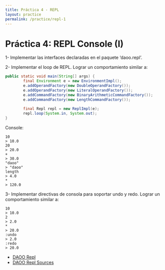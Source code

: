 ```yaml
---
title: Práctica 4 - REPL
layout: practice
permalink: /practice/repl-1
---
```


# Práctica 4: REPL Console (I)

1- Implementar las interfaces declaradas en el paquete ‘daoo.repl’.

2- Implementar el loop de REPL. Lograr un comportamiento similar a:

```java
public static void main(String[] args) {
        final Environment e = new EnvironmentImpl();
        e.addOperandFactory(new DoubleOperandFactory());
        e.addOperandFactory(new LiteralOperandFactory());
        e.addCommandFactory(new BinaryArithmeticCommandFactory());
        e.addCommandFactory(new LengthCommandFactory());
        
        final Repl repl = new ReplImpl(e);
        repl.loop(System.in, System.out);
}
```

Console:

```
10
> 10.0
20
> 20.0
+
> 30.0
"daoo"
> "daoo"
length
> 4.0
*
> 120.0
```

3- Implementar directivas de consola para soportar undo y redo. Lograr un comportamiento similar a:

```
10
> 10.0
2
> 2.0
*
> 20.0
:undo
> 2.0
:redo
> 20.0
```

- [DAOO Repl](../3-structural/daoo-repl.jar)
- [DAOO Repl Sources](../3-structural/daoo-repl-src.jar)
